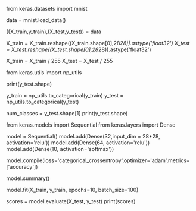 from keras.datasets import mnist
 
data = mnist.load_data()

((X_train,y_train),(X_test,y_test)) = data

X_train = X_train.reshape((X_train.shape[0],28*28)).astype('float32')
X_test = X_test.reshape((X_test.shape[0],28*28)).astype('float32')

X_train = X_train / 255
X_test = X_test / 255

from keras.utils import np_utils
 
print(y_test.shape)
 
y_train = np_utils.to_categorical(y_train)
y_test = np_utils.to_categorical(y_test)
 
num_classes = y_test.shape[1]
print(y_test.shape)

from keras.models import Sequential
from keras.layers import Dense

model = Sequential()
model.add(Dense(32,input_dim = 28*28, activation='relu'))
model.add(Dense(64, activation='relu'))
model.add(Dense(10, activation='softmax'))

model.compile(loss='categorical_crossentropy',optimizer='adam',metrics=['accuracy'])

model.summary()

model.fit(X_train, y_train, epochs=10, batch_size=100)

scores = model.evaluate(X_test, y_test)
print(scores)

